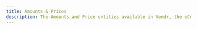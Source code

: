 ```yaml
---
title: Amounts & Prices
description: The Amounts and Price entities available in Vendr, the eCommerce solution for Umbraco v8+
---
```


<work-in-progress />